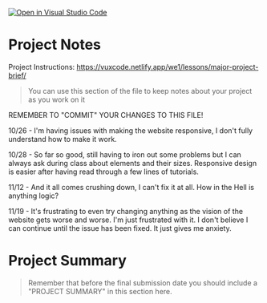 [![Open in Visual Studio Code](https://classroom.github.com/assets/open-in-vscode-f059dc9a6f8d3a56e377f745f24479a46679e63a5d9fe6f495e02850cd0d8118.svg)](https://classroom.github.com/online_ide?assignment_repo_id=6054085&assignment_repo_type=AssignmentRepo)
# Project Notes

Project Instructions: https://vuxcode.netlify.app/we1/lessons/major-project-brief/

> You can use this section of the file to keep notes about your project as you work on it

REMEMBER TO "COMMIT" YOUR CHANGES TO THIS FILE!

10/26 - I'm having issues with making the website responsive, I don't fully understand how to make it work.

10/28 - So far so good, still having to iron out some problems but I can always ask during class about elements and their sizes. Responsive design is easier after having read through a few lines of tutorials.

11/12 - And it all comes crushing down, I can't fix it at all. How in the Hell is anything logic?

11/19 - It's frustrating to even try changing anything as the vision of the website gets worse and worse. I'm just frustrated with it. I don't believe I can continue until the issue has been fixed. It just gives me anxiety.

# Project Summary

> Remember that before the final submission date you should include a "PROJECT SUMMARY" in this section here.
